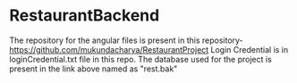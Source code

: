 # RestaurantBackend

The repository for the angular files is present in this repository-
https://github.com/mukundacharya/RestaurantProject
Login Credential is in loginCredential.txt file in this repo.
The database used for the project is present in the link above named as "rest.bak"
